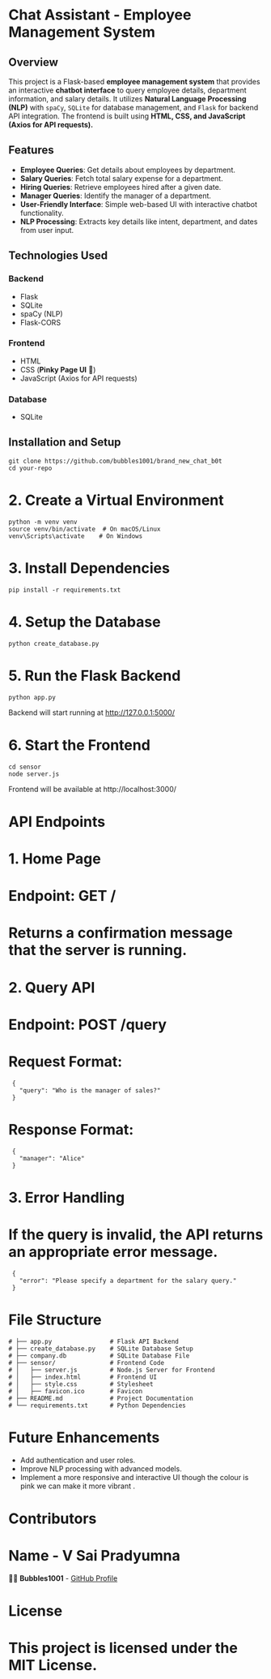 # **Chat Assistant - Employee Management System**

## **Overview**
This project is a Flask-based **employee management system** that provides an interactive **chatbot interface** to query employee details, department information, and salary details. It utilizes **Natural Language Processing (NLP)** with `spaCy`, `SQLite` for database management, and `Flask` for backend API integration. The frontend is built using **HTML, CSS, and JavaScript (Axios for API requests).**

## **Features**
- **Employee Queries**: Get details about employees by department.
- **Salary Queries**: Fetch total salary expense for a department.
- **Hiring Queries**: Retrieve employees hired after a given date.
- **Manager Queries**: Identify the manager of a department.
- **User-Friendly Interface**: Simple web-based UI with interactive chatbot functionality.
- **NLP Processing**: Extracts key details like intent, department, and dates from user input.

## **Technologies Used**
### **Backend**
- Flask
- SQLite
- spaCy (NLP)
- Flask-CORS

### **Frontend**
- HTML
- CSS (**Pinky Page UI** 🎀)
- JavaScript (Axios for API requests)

### **Database**
- SQLite

## **Installation and Setup**
```# 1. Clone the Repository
git clone https://github.com/bubbles1001/brand_new_chat_b0t
cd your-repo
```

# 2. Create a Virtual Environment
```
python -m venv venv
source venv/bin/activate  # On macOS/Linux
venv\Scripts\activate    # On Windows
```
# 3. Install Dependencies
```
pip install -r requirements.txt
```
# 4. Setup the Database
```
python create_database.py
```
# 5. Run the Flask Backend
```
python app.py
```
Backend will start running at http://127.0.0.1:5000/

# 6. Start the Frontend
```
cd sensor
node server.js
```
Frontend will be available at http://localhost:3000/

# API Endpoints

# 1. Home Page
# Endpoint: GET /
# Returns a confirmation message that the server is running.

# 2. Query API
# Endpoint: POST /query
# Request Format:
```
 {
   "query": "Who is the manager of sales?"
 }
```
# Response Format:
```
 {
   "manager": "Alice"
 }
```
# 3. Error Handling
# If the query is invalid, the API returns an appropriate error message.
```
 {
   "error": "Please specify a department for the salary query."
 }
```
# File Structure
```
# ├── app.py                # Flask API Backend
# ├── create_database.py    # SQLite Database Setup
# ├── company.db            # SQLite Database File
# ├── sensor/               # Frontend Code
# │   ├── server.js         # Node.js Server for Frontend
# │   ├── index.html        # Frontend UI
# │   ├── style.css         # Stylesheet
# │   ├── favicon.ico       # Favicon
# ├── README.md             # Project Documentation
# └── requirements.txt      # Python Dependencies
```
# Future Enhancements
- Add authentication and user roles.
- Improve NLP processing with advanced models.
- Implement a more responsive and interactive UI though the colour is pink we can make it more vibrant .

# Contributors
# Name - V Sai Pradyumna  
👩‍💻 **Bubbles1001** - [GitHub Profile](https://github.com/bubbles1001)

# License
# This project is licensed under the MIT License.

